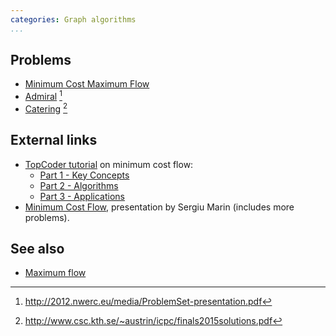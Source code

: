 ```yaml
---
categories: Graph algorithms
...
```


## Problems
* [Minimum Cost Maximum Flow](https://open.kattis.com/problems/mincostmaxflow)
* [Admiral](http://2012.nwerc.eu/media/NWERC_2012_ProblemSet_FINAL.pdf) [^1]
* [Catering](https://open.kattis.com/problems/catering) [^2]

## External links
* [TopCoder tutorial](https://www.topcoder.com/community/data-science/data-science-tutorials/) on minimum cost flow:
    * [Part 1 - Key Concepts](https://www.topcoder.com/community/data-science/data-science-tutorials/minimum-cost-flow-part-one-key-concepts/)
    * [Part 2 - Algorithms](https://www.topcoder.com/community/data-science/data-science-tutorials/minimum-cost-flow-part-two-algorithms/)
    * [Part 3 - Applications](https://www.topcoder.com/community/data-science/data-science-tutorials/minimum-cost-flow-part-three-applications/)
* [Minimum Cost Flow](https://drive.google.com/file/d/0B4Vakqjg6oPeNm13R2JVWkNERGM/view?usp=drive_web), presentation by Sergiu Marin (includes more problems).

## See also
* [Maximum flow]()

[^1]: <http://2012.nwerc.eu/media/ProblemSet-presentation.pdf>
[^2]: <http://www.csc.kth.se/~austrin/icpc/finals2015solutions.pdf>